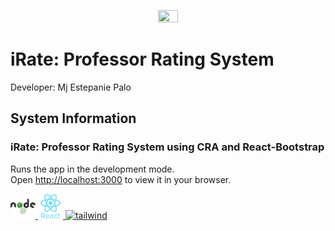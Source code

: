 <p align="center" width="100%">
    <img src="assets"  width=25% height=25%/>
</p>

# iRate: Professor Rating System

Developer: Mj Estepanie Palo

## System Information

### iRate: Professor Rating System using CRA and React-Bootstrap

Runs the app in the development mode.\
Open [http://localhost:3000](http://localhost:3000) to view it in your browser.

<p align="left"> 
  <a href="https://nodejs.org" target="_blank" rel="noreferrer"> 
    <img src="https://raw.githubusercontent.com/devicons/devicon/master/icons/nodejs/nodejs-original-wordmark.svg" alt="nodejs" width="40" height="40"/> 
  </a> 
  <a href="https://reactjs.org/" target="_blank" rel="noreferrer"> 
    <img src="https://raw.githubusercontent.com/devicons/devicon/master/icons/react/react-original-wordmark.svg" alt="react" width="40" height="40"/> 
  </a> 
  <a href="https://tailwindcss.com/" target="_blank" rel="noreferrer"> 
    <img src="https://www.vectorlogo.zone/logos/tailwindcss/tailwindcss-icon.svg" alt="tailwind" width="40" height="40"/>
  </a> 
</p>

